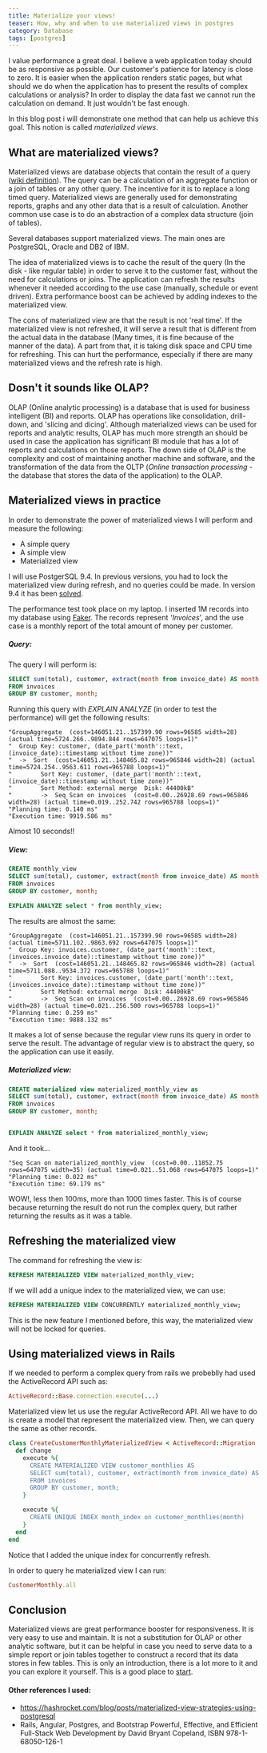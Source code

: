 ```yaml
---
title: Materialize your views!
teaser: How, why and when to use materialized views in postgres
category: Database
tags: [postgres]
---
```


I value performance a great deal. I believe a web application today should be as responsive as possible. Our customer's patience for latency is close to zero. It is easier when the application renders static pages, but what should we do when the application has to present the results of complex calculations or analysis? In order to display the data fast we cannot run the calculation on demand. It just wouldn't be fast enough.

In this blog post i will demonstrate one method that can help us achieve this goal. This notion is called _materialized views_.

## What are materialized views?
Materialized views are database objects that contain the result of a query ([wiki definition](https://en.wikipedia.org/wiki/Materialized_view)). The query can be a calculation of an aggregate function or a join of tables or any other query. The incentive for it is to replace a long timed query. Materialized views are generally used for demonstrating reports, graphs and any other data that is a result of calculation. Another common use case is to do an abstraction of a complex data structure (join of tables).

Several databases support materialized views. The main ones are PostgreSQL, Oracle and DB2 of IBM.

The idea of materialized views is to cache the result of the query (In the disk - like regular table) in order to serve it to the customer fast, without the need for calculations or joins. The application can refresh the results whenever it needed according to the use case (manually, schedule or event driven). Extra performance boost can be achieved by adding indexes to the materialized view.

The cons of materialized view are that the result is not 'real time'. If the materialized view is not refreshed, it will serve a result that is different from the actual data in the database (Many times, it is fine because of the manner of the data). A part from that, it is taking  disk space and  CPU time for refreshing. This can hurt the performance, especially if there are many materialized views and the refresh rate is high.

## Dosn't it sounds like OLAP?
OLAP (Online analytic processing) is a database that is used for business intelligent (BI) and reports. OLAP has operations like consolidation, drill-down, and 'slicing and dicing'. Although materialized views can be used for reports and analytic results, OLAP has much more strength an should be used in case the application has significant BI module that has a lot of reports and calculations on those reports.
The down side of OLAP is the complexity and cost of maintaining another machine and software, and the transformation of the data from the OLTP (_Online transaction processing_ - the database that stores the data of the application) to the OLAP.

## Materialized views in practice
In order to demonstrate the power of materialized views I will perform and measure the following:
- A simple query
- A simple view
- Materialized view

I will use PostgerSQL 9.4. In previous versions, you had to  lock the materialized view during refresh, and no queries could be made. In version 9.4 it has been [solved](https://wiki.postgresql.org/wiki/What's_new_in_PostgreSQL_9.4#REFRESH_MATERIALIZED_VIEW_CONCURRENTLY).

The performance test took place on my laptop. I inserted 1M records into my database using [Faker](https://github.com/stympy/faker). The records represent _'Invoices_', and the use case is a monthly report of the total amount of money per customer.

##### Query:
The query I will perform is:
```SQL
SELECT sum(total), customer, extract(month from invoice_date) AS month
FROM invoices
GROUP BY customer, month;
```
Running this query with _EXPLAIN ANALYZE_ (in order to test the performance) will get the following results:
```
"GroupAggregate  (cost=146051.21..157399.90 rows=96585 width=28) (actual time=5724.266..9894.844 rows=647075 loops=1)"
"  Group Key: customer, (date_part('month'::text, (invoice_date)::timestamp without time zone))"
"  ->  Sort  (cost=146051.21..148465.82 rows=965846 width=28) (actual time=5724.254..9563.611 rows=965788 loops=1)"
"        Sort Key: customer, (date_part('month'::text, (invoice_date)::timestamp without time zone))"
"        Sort Method: external merge  Disk: 44400kB"
"        ->  Seq Scan on invoices  (cost=0.00..26928.69 rows=965846 width=28) (actual time=0.019..252.742 rows=965788 loops=1)"
"Planning time: 0.140 ms"
"Execution time: 9919.586 ms"
```
Almost 10 seconds!!
##### View:
```SQL
CREATE monthly_view
SELECT sum(total), customer, extract(month from invoice_date) AS month
FROM invoices
GROUP BY customer, month;

EXPLAIN ANALYZE select * from monthly_view;
```
The results are almost the same:
```
"GroupAggregate  (cost=146051.21..157399.90 rows=96585 width=28) (actual time=5711.102..9863.692 rows=647075 loops=1)"
"  Group Key: invoices.customer, (date_part('month'::text, (invoices.invoice_date)::timestamp without time zone))"
"  ->  Sort  (cost=146051.21..148465.82 rows=965846 width=28) (actual time=5711.088..9534.372 rows=965788 loops=1)"
"        Sort Key: invoices.customer, (date_part('month'::text, (invoices.invoice_date)::timestamp without time zone))"
"        Sort Method: external merge  Disk: 44400kB"
"        ->  Seq Scan on invoices  (cost=0.00..26928.69 rows=965846 width=28) (actual time=0.021..256.500 rows=965788 loops=1)"
"Planning time: 0.259 ms"
"Execution time: 9888.132 ms"
```
It makes a lot of sense because the regular view runs its query in order to serve the result. The advantage of regular view is to abstract the query, so the application can use it easily.

##### Materialized view:
```SQL
CREATE materialized view materialized_monthly_view as
SELECT sum(total), customer, extract(month from invoice_date) AS month
FROM invoices
GROUP BY customer, month;


EXPLAIN ANALYZE select * from materialized_monthly_view;
```

And it took...
```
"Seq Scan on materialized_monthly_view  (cost=0.00..11852.75 rows=647075 width=35) (actual time=0.021..51.068 rows=647075 loops=1)"
"Planning time: 0.022 ms"
"Execution time: 69.179 ms"
```

WOW!, less then 100ms, more than 1000 times faster.
This is of course because returning the result do not run the complex query, but rather returning the results as it was a table.

## Refreshing the materialized view
The command for refreshing the view is:
```SQL
REFRESH MATERIALIZED VIEW materialized_monthly_view;
```
If we will add a unique index to the materialized view, we can use:
```SQL
REFRESH MATERIALIZED VIEW CONCURRENTLY materialized_monthly_view;
```
This is the new feature I mentioned before, this way, the
materialized view will not be locked for queries.


## Using materialized views in Rails
If we needed to perform a complex query from rails we probeblly had used the ActiveRecord API such as:
```ruby
ActiveRecord::Base.connection.execute(...)
```
Materialized view let us use the regular ActiveRecord API.
All we have to do is create a model that represent the materialized view. Then, we can query the same as other records.
```ruby
class CreateCustomerMonthlyMaterializedView < ActiveRecord::Migration
  def change
    execute %{
      CREATE MATERIALIZED VIEW customer_monthlies AS
      SELECT sum(total), customer, extract(month from invoice_date) AS month
      FROM invoices
      GROUP BY customer, month;
    }

    execute %{
      CREATE UNIQUE INDEX month_index on customer_monthlies(month)
    }
  end
end
```
Notice that I added the unique index for concurrently refresh.

In order to query he materialized view I can run:
```ruby
CustomerMonthly.all
```

## Conclusion
Materialized views are great performance booster for responsiveness. It is very easy to use and maintain. It is not a substitution for OLAP or other analytic software, but it can be helpful in case you need to serve data to a simple report or join tables together to construct a record that its data stores in few tables. This is only an introduction, there is a lot more to it and you can explore it yourself. This is a good place to [start](http://tech.jonathangardner.net/wiki/PostgreSQL/Materialized_Views).

#### Other references I used:
- https://hashrocket.com/blog/posts/materialized-view-strategies-using-postgresql
- Rails, Angular, Postgres, and Bootstrap Powerful, Effective, and Efficient Full-Stack Web Development by David Bryant Copeland, ISBN 978-1-68050-126-1
